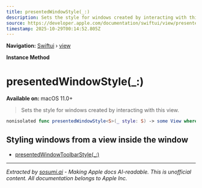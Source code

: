 ```yaml
---
title: presentedWindowStyle(_:)
description: Sets the style for windows created by interacting with this view.
source: https://developer.apple.com/documentation/swiftui/view/presentedwindowstyle(_:)
timestamp: 2025-10-29T00:14:52.805Z
---
```


**Navigation:** [Swiftui](/documentation/swiftui) › [view](/documentation/swiftui/view)

**Instance Method**

# presentedWindowStyle(_:)

**Available on:** macOS 11.0+

> Sets the style for windows created by interacting with this view.

```swift
nonisolated func presentedWindowStyle<S>(_ style: S) -> some View where S : WindowStyle
```

## Styling windows from a view inside the window

- [presentedWindowToolbarStyle(_:)](/documentation/swiftui/view/presentedwindowtoolbarstyle(_:))

---

*Extracted by [sosumi.ai](https://sosumi.ai) - Making Apple docs AI-readable.*
*This is unofficial content. All documentation belongs to Apple Inc.*
